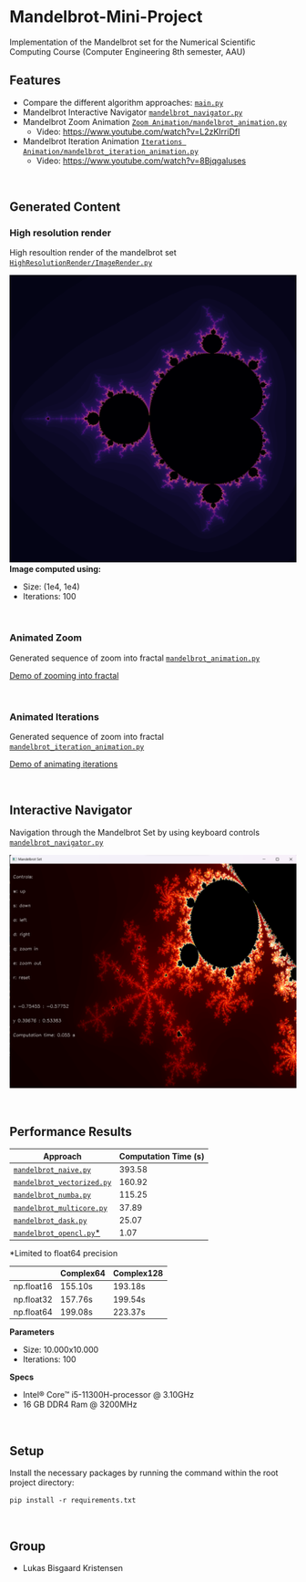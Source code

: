 # Mandelbrot-Mini-Project
Implementation of the Mandelbrot set for the Numerical Scientific Computing Course (Computer Engineering 8th semester, AAU)

## Features
- Compare the different algorithm approaches: [``main.py``](main.py)
- Mandelbrot Interactive Navigator [``mandelbrot_navigator.py``](mandelbrot_navigator.py)
- Mandelbrot Zoom Animation [``Zoom Animation/mandelbrot_animation.py``](<Zoom Animation/mandelbrot_animation.py>)
  - Video: https://www.youtube.com/watch?v=L2zKIrriDfI
- Mandelbrot Iteration Animation [``Iterations Animation/mandelbrot_iteration_animation.py``](<Iterations Animation/mandelbrot_iteration_animation.py>)
  - Video: https://www.youtube.com/watch?v=8BjqgaIuses

</br>

<!----------------------------------------->

## Generated Content

### High resolution render
High resoultion render of the mandelbrot set [``HighResolutionRender/ImageRender.py``](<High Resolution Image Render/ImageRender.py>)

![img](<High Resolution Image Render/MandelbrotOutput.png>)
**Image computed using:**
- Size: (1e4, 1e4)
- Iterations: 100

</br>

### Animated Zoom

Generated sequence of zoom into fractal [``mandelbrot_animation.py``](<Zoom Animation/mandelbrot_animation.py>)

[Demo of zooming into fractal](https://www.youtube.com/watch?v=L2zKIrriDfI)

</br>

### Animated Iterations

Generated sequence of zoom into fractal [``mandelbrot_iteration_animation.py``](<Iterations Animation/mandelbrot_iteration_animation.py>)

[Demo of animating iterations](https://www.youtube.com/watch?v=8BjqgaIuses)

</br>

## Interactive Navigator

Navigation through the Mandelbrot Set by using keyboard controls [``mandelbrot_navigator.py``](mandelbrot_navigator.py)

![img](<interactive_screenshot.png>)

</br>


<!----------------------------------------->

## Performance Results
| Approach    | Computation Time (s) |
| ----------- | ----------- |
| [``mandelbrot_naive.py``](mandelbrot_naive.py)| 393.58 |
| [``mandelbrot_vectorized.py``](mandelbrot_vectorized.py)| 160.92 |
| [``mandelbrot_numba.py``](mandelbrot_numba.py)| 115.25 |
| [``mandelbrot_multicore.py``](mandelbrot_multicore.py)| 37.89 |
| [``mandelbrot_dask.py``](mandelbrot_dask.py)| 25.07 |
| [``mandelbrot_opencl.py``*](mandelbrot_opencl.py)| 1.07 |

*Limited to float64 precision


|  | Complex64 | Complex128 |
| ----------- | ----------- | ----------- |
| np.float16 | 155.10s | 193.18s |
| np.float32 | 157.76s | 199.54s |
| np.float64 | 199.08s | 223.37s |


**Parameters**
- Size: 10.000x10.000
- Iterations: 100

**Specs**
- Intel® Core™ i5-11300H-processor @ 3.10GHz
- 16 GB DDR4 Ram @ 3200MHz

</br>

<!----------------------------------------->

## Setup
Install the necessary packages by running the command within the root project directory:

```shell
pip install -r requirements.txt
```
</br>


<!----------------------------------------->

## Group
- Lukas Bisgaard Kristensen 

